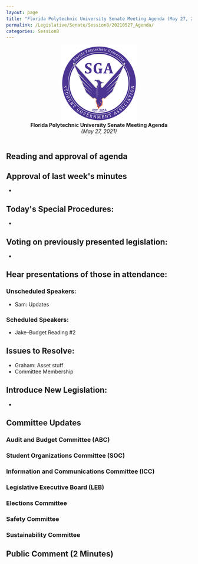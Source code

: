 ```yaml
---
layout: page
title: "Florida Polytechnic University Senate Meeting Agenda (May 27, 2021)"
permalink: /Legislative/Senate/Session8/20210527_Agenda/
categories: Session8
---
```


<div style="text-align: center"><img src="/assets/SGASeal.png" /></div>

<center><b>Florida Polytechnic University Senate Meeting Agenda</b></center>
<center><em>(May 27, 2021)</em></center>
<br>

## Reading and approval of agenda

## Approval of last week's minutes
- 

## Today's Special Procedures:
- 

## Voting on previously presented legislation:
- 

## Hear presentations of those in attendance:

### Unscheduled Speakers:

- Sam: Updates

### Scheduled Speakers:

- Jake–Budget Reading #2

## Issues to Resolve:

- Graham: Asset stuff
- Committee Membership

## Introduce New Legislation:

- 

## Committee Updates

### Audit and Budget Committee (ABC)
### Student Organizations Committee (SOC)
### Information and Communications Committee (ICC)
### Legislative Executive Board (LEB)
### Elections Committee
### Safety Committee
### Sustainability Committee

## Public Comment (2 Minutes)
